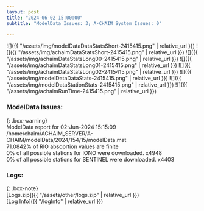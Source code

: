 ```yaml
---
layout: post
title: "2024-06-02 15:00:00"
subtitle: "ModelData Issues: 3; A-CHAIM System Issues: 0"

---
```


![]({{ "/assets/img/modelDataDataStatsShort-2415415.png" | relative_url }})
![]({{ "/assets/img/achaimDataStatsShort-2415415.png" | relative_url }})
![]({{ "/assets/img/achaimDataStatsLong00-2415415.png" | relative_url }})
![]({{ "/assets/img/achaimDataStatsLong01-2415415.png" | relative_url }})
![]({{ "/assets/img/achaimDataStatsLong02-2415415.png" | relative_url }})
![]({{ "/assets/img/modelDataDataStats-2415415.png" | relative_url }})
![]({{ "/assets/img/modelDataStationStats-2415415.png" | relative_url }})
![]({{ "/assets/img/achaimRunTime-2415415.png" | relative_url }})


### ModelData Issues:  
  
{: .box-warning}  
 ModelData report for 02-Jun-2024 15:15:09   
 /home/chaim/ACHAIM_SERVER/A-CHAIM/modelData/2024/154/15/modelData.mat   
 71.0842% of RIO absoprtion values are finite   
 0% of all possible stations for IONO were downloaded. x4948   
 0% of all possible stations for SENTINEL were downloaded. x4403   
  


### Logs:  
  
{: .box-note}  
[Logs.zip]({{ "/assets/other/logs.zip" | relative_url }})  
[Log Info]({{ "/logInfo" | relative_url }})  
